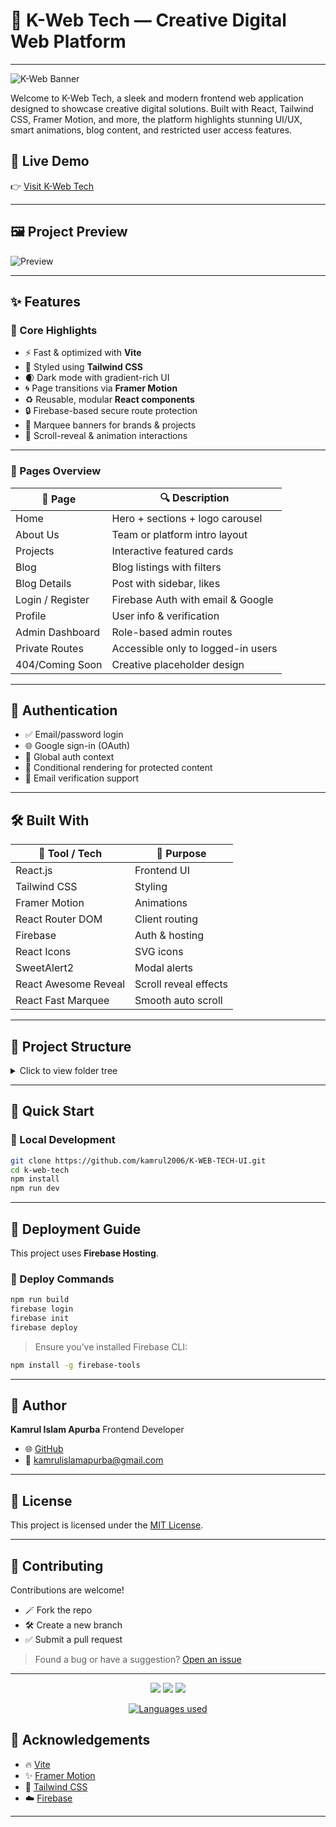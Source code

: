 
# 🚀 K-Web Tech — Creative Digital Web Platform

-----

![K-Web Banner](https://readme-typing-svg.herokuapp.com?font=Fira+Code\&size=26\&duration=3000\&pause=1000\&color=36BCF7\&center=true\&vCenter=true\&width=1000\&height=80\&lines=Welcome+to+K-Web+Tech!;A+Creative+Digital+Frontend+Experience;Built+with+React%2C+TailwindCSS+%26+More)

Welcome to K-Web Tech, a sleek and modern frontend web application designed to showcase creative digital solutions. Built with React, Tailwind CSS, Framer Motion, and more, the platform highlights stunning UI/UX, smart animations, blog content, and restricted user access features.



## 🔗 Live Demo
👉 [Visit K-Web Tech](https://k-web-tec.web.app)

---

## 🖼️ Project Preview

![Preview](./public/preview.png)

---

## ✨ Features

### 🧰 Core Highlights

* ⚡ Fast & optimized with **Vite**
* 🎨 Styled using **Tailwind CSS**
* 🌒 Dark mode with gradient-rich UI
* 🌀 Page transitions via **Framer Motion**
* ♻️ Reusable, modular **React components**
* 🔒 Firebase-based secure route protection
* 🔁 Marquee banners for brands & projects
* 👀 Scroll-reveal & animation interactions

---

### 📄 Pages Overview

| 📌 Page          | 🔍 Description                     |
| ---------------- | ---------------------------------- |
| Home             | Hero + sections + logo carousel    |
| About Us         | Team or platform intro layout      |
| Projects         | Interactive featured cards         |
| Blog             | Blog listings with filters         |
| Blog Details     | Post with sidebar, likes           |
| Login / Register | Firebase Auth with email & Google  |
| Profile          | User info & verification           |
| Admin Dashboard  | Role-based admin routes            |
| Private Routes   | Accessible only to logged-in users |
| 404/Coming Soon  | Creative placeholder design        |

---

## 🔐 Authentication

* ✅ Email/password login
* 🌐 Google sign-in (OAuth)
* 🎯 Global auth context
* 🧾 Conditional rendering for protected content
* 📩 Email verification support

---

## 🛠️ Built With

| 🔧 Tool / Tech       | 🧩 Purpose            |
| -------------------- | --------------------- |
| React.js             | Frontend UI           |
| Tailwind CSS         | Styling               |
| Framer Motion        | Animations            |
| React Router DOM     | Client routing        |
| Firebase             | Auth & hosting        |
| React Icons          | SVG icons             |
| SweetAlert2          | Modal alerts          |
| React Awesome Reveal | Scroll reveal effects |
| React Fast Marquee   | Smooth auto scroll    |

---

## 📂 Project Structure

<details>
<summary>Click to view folder tree</summary>

```
src/
│
├── components/       # Navbar, Cards, Loader, etc.
├── pages/            # Page-specific React components
├── routes/           # Route protection & private logic
├── hooks/            # Custom React hooks
├── assets/           # Static assets (images, SVGs)
├── CSS/              # Optional custom stylesheets
├── App.jsx           # App shell and layout
├── main.jsx          # Root app renderer
└── firebase.config.js# Firebase setup file
```

</details>

---

## 🧪 Quick Start

### 🔧 Local Development

```bash
git clone https://github.com/kamrul2006/K-WEB-TECH-UI.git
cd k-web-tech
npm install
npm run dev
```

---

## 🚀 Deployment Guide

This project uses **Firebase Hosting**.

### 🔄 Deploy Commands

```bash
npm run build
firebase login
firebase init
firebase deploy
```

> Ensure you’ve installed Firebase CLI:

```bash
npm install -g firebase-tools
```

---

## 👤 Author

**Kamrul Islam Apurba**
Frontend Developer

* 🌐 [GitHub](https://github.com/kamrul2006)
* 📧 [kamrulislamapurba@gmail.com](mailto:kamrulislamapurba@gmail.com)

---

## 📄 License

This project is licensed under the [MIT License](LICENSE).

---

## 🤝 Contributing

Contributions are welcome!

* 🪄 Fork the repo
* 🛠 Create a new branch
* ✅ Submit a pull request

> Found a bug or have a suggestion? [Open an issue](https://github.com/kamrul2006/K-WEB-TECH-UI/issues)

---

<p align="center">
  <a href="https://github.com/kamrul2006/K-WEB-TECH-UI"><img src="https://img.shields.io/github/stars/kamrul2006/K-WEB-TECH-UI?style=for-the-badge&color=0ea5e9" /></a>
  <a href="https://github.com/kamrul2006/K-WEB-TECH-UI"><img src="https://img.shields.io/github/forks/kamrul2006/K-WEB-TECH-UI?style=for-the-badge&color=f59e0b" /></a>
  <a href="https://github.com/kamrul2006/K-WEB-TECH-UI/blob/main/LICENSE"><img src="https://img.shields.io/github/license/kamrul2006/K-WEB-TECH-UI?style=for-the-badge&color=10b981" /></a>
</p>

<p align="center">
  <a href="https://github.com/kamrul2006/K-WEB-TECH-UI"><img src="https://github-readme-stats.vercel.app/api/top-langs/?username=kamrul2006&layout=compact&theme=radical&hide=html" alt="Languages used" /></a>
</p>

## 📣 Acknowledgements

* 🔥 [Vite](https://vitejs.dev)
* ✨ [Framer Motion](https://www.framer.com/motion/)
* 🎨 [Tailwind CSS](https://tailwindcss.com)
* ☁️ [Firebase](https://firebase.google.com/)

---

